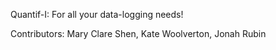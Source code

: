 Quantif-I: For all your data-logging needs!

Contributors: Mary Clare Shen, Kate Woolverton, Jonah Rubin
